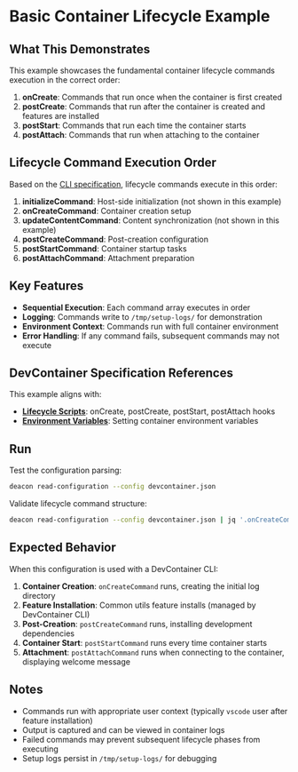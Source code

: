 # Basic Container Lifecycle Example

## What This Demonstrates

This example showcases the fundamental container lifecycle commands execution in the correct order:

1. **onCreate**: Commands that run once when the container is first created
2. **postCreate**: Commands that run after the container is created and features are installed
3. **postStart**: Commands that run each time the container starts
4. **postAttach**: Commands that run when attaching to the container

## Lifecycle Command Execution Order

Based on the [CLI specification](../../../docs/CLI-SPEC.md), lifecycle commands execute in this order:

1. **initializeCommand**: Host-side initialization (not shown in this example)
2. **onCreateCommand**: Container creation setup
3. **updateContentCommand**: Content synchronization (not shown in this example)
4. **postCreateCommand**: Post-creation configuration
5. **postStartCommand**: Container startup tasks
6. **postAttachCommand**: Attachment preparation

## Key Features

- **Sequential Execution**: Each command array executes in order
- **Logging**: Commands write to `/tmp/setup-logs/` for demonstration
- **Environment Context**: Commands run with full container environment
- **Error Handling**: If any command fails, subsequent commands may not execute

## DevContainer Specification References

This example aligns with:
- **[Lifecycle Scripts](https://containers.dev/implementors/spec/#lifecycle-scripts)**: onCreate, postCreate, postStart, postAttach hooks
- **[Environment Variables](https://containers.dev/implementors/spec/#environment-variables)**: Setting container environment variables

## Run

Test the configuration parsing:
```sh
deacon read-configuration --config devcontainer.json
```

Validate lifecycle command structure:
```sh
deacon read-configuration --config devcontainer.json | jq '.onCreateCommand, .postCreateCommand, .postStartCommand, .postAttachCommand'
```

## Expected Behavior

When this configuration is used with a DevContainer CLI:

1. **Container Creation**: `onCreateCommand` runs, creating the initial log directory
2. **Feature Installation**: Common utils feature installs (managed by DevContainer CLI)
3. **Post-Creation**: `postCreateCommand` runs, installing development dependencies
4. **Container Start**: `postStartCommand` runs every time container starts
5. **Attachment**: `postAttachCommand` runs when connecting to the container, displaying welcome message

## Notes

- Commands run with appropriate user context (typically `vscode` user after feature installation)
- Output is captured and can be viewed in container logs
- Failed commands may prevent subsequent lifecycle phases from executing
- Setup logs persist in `/tmp/setup-logs/` for debugging